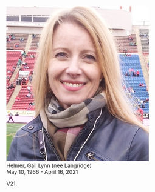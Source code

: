 <div class="photo-main">
  <img src="assets/img/gail-helmer-375x409.jpg" />
</div>

<div class="names">Helmer, Gail Lynn (nee Langridge)</div>
<div class="dates">May 10, 1966 - April 16, 2021</div>

<p>V21.</p>
